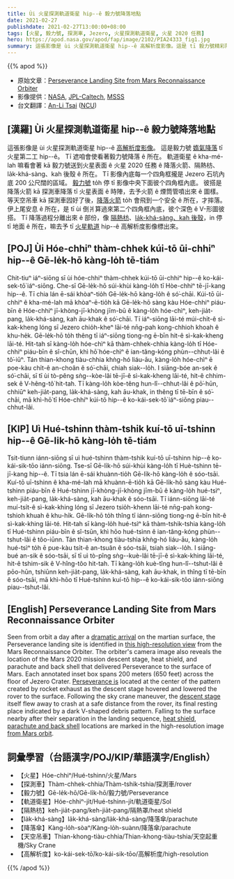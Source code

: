 ```yaml
---
title: Ùi 火星探測軌道衛星 hip--ê 毅力號降落地點
date: 2021-02-27
publishdate: 2021-02-27T13:00:00+08:00
tags: [火星, 毅力號, 探測車, Jezero, 火星探測軌道衛星, 火星 2020 任務]
hero: https://apod.nasa.gov/apod/fap/image/2102/PIA24333_fig1.jpg
summary: 這張影像是 ùi 火星探測軌道衛星 hip--ê 高解析度影像。這是 tī 毅力號精彩降落 tī 火星第二工 hip--ê。
---
```


{{% apod %}}

- 原始文章：[Perseverance Landing Site from Mars Reconnaissance Orbiter](https://apod.nasa.gov/apod/ap210227.html)
- 影像提供：[NASA][NASA], [JPL-Caltech][JPL-Caltech], [MSSS][MSSS]
- 台文翻譯：[An-Li Tsai](mailto:thianbun.taigi@gmail.com) ([NCU](https://www.astro.ncu.edu.tw))

## [漢羅] Ùi 火星探測軌道衛星 hip--ê 毅力號降落地點

這張影像是 ùi 火星探測軌道衛星 hip--ê [高解析度影像][this high-resolution view]。
這是毅力號 [媠氣降落][dramatic arrival] tī 火星第二工 hip--ê。
Tī 遮咱會使看著毅力號降落 ê 所在。
軌道衛星 ê kha-mé-lah 嘛看會著 kā 毅力號送到火星表面 ê 火星 2020 任務 ê 降落火箭、隔熱枋、la̍k-khá-sàng、kah 後殼 ê 所在。
Tī 影像內底每一个四角框攏是 Jezero 石坑內底 200 公尺闊的區域。
[毅力號][Perseverance is] to̍h 停 tī 影像中央下面彼个四角框內底。
彼搭是降落火箭 kā 探測車降落 tī 火星表面 ê 時陣，去予火箭 ê 煙筒管噴出來 ê 圖樣。
等天空吊車 kā 探測車囥好了後，[降落火箭][descent stage] to̍h 會飛到一个安全 ê 所在，才摔落。
伊上尾安息 ê 所在，是 tī ùi 倒爿算過來第二个四角框內底，彼个深色 ê V-形圖彼搭。
Tī 降落過程分離出來 ê 部份，像 [隔熱枋][heat shield]、[la̍k-khá-sàng、kah 後殼][parachute and back shell]，in 停 tī 地面 ê 所在，嘛去予 tī [火星軌道][from Mars orbit] hip--ê 高解析度影像標出來。



## [POJ] Ùi Hóe-chhiⁿ thàm-chhek kúi-tō ūi-chhiⁿ hip--ê Gē-le̍k-hō kàng-lo̍h tē-tiám

Chit-tiuⁿ iáⁿ-siōng sī ùi hóe-chhiⁿ thàm-chhek kúi-tō ūi-chhiⁿ hip--ê ko-kái-sek-tō͘ iáⁿ-siōng.
Che-sī Gē-le̍k-hō súi-khùi kàng-lo̍h tī Hòe-chhiⁿ tē-jī-kang hip--ê.
Tī chia lán ē-sái khòaⁿ-tio̍h Gē-le̍k-hō kàng-lo̍h ê só͘-chāi.
Kúi-tō ūi-chhiⁿ ê kha-mé-lah mā khòaⁿ-ē-tio̍h kā Gē-le̍k-hō sàng kàu Hóe-chhiⁿ piáu-bīn ê Hóe-chhiⁿ jī-khòng-jī-khòng jīm-bū ê kàng-lo̍h hóe-chìⁿ, keh-jia̍t-pang, la̍k-khá-sàng, kah āu-khak ê só͘-chāi.
Tī iáⁿ-siōng lāi-té múi-chi̍t-ê sì-kak-kheng lóng sī Jezero chio̍h-kheⁿ lāi-té nn̄g-pah kong-chhioh khoah ê khu-he̍k.
Gē-le̍k-hō to̍h thêng tī iáⁿ-siōng tiong-ng ē-bīn hit-ê sì-kak-kheng lāi-té.
Hit-tah sī kàng-lo̍h hóe-chìⁿ kā thàm-chhek-chhia kàng-lo̍h tī Hóe-chhiⁿ piáu-bīn ê sî-chūn, khì hō͘ hóe-chìⁿ ê ian-tâng-kóng phùn--chhut-lâi ê tô͘-iūⁿ.
Tán thian-khong tiàu-chhia khǹg-hó liáu-āu, kàng-lo̍h hóe-chìⁿ ē poe-kàu chi̍t-ê an-choân ê só͘-chāi, chiah siak--lo̍h.
I siāng-bóe an-sek ê só͘-chāi, sī tī ùi tò-pêng sǹg--kòe-lâi tē-jī-ê sì-kak-kheng lāi-té, hit-ê chhim-sek ê V-hêng-tô͘ hit-tah.
Tī kàng-lo̍h kòe-têng hun-lî--chhut-lâi ê pō͘-hūn, chhiūⁿ keh-jia̍t-pang, la̍k-khá-sàng, kah āu-khak, in thêng tī tē-bīn ê só͘-chāi, mā khì-hō͘ tī Hóe-chhíⁿ kúi-tō hip--ê ko-kái-sek-tō͘ iáⁿ-siōng piau--chhut-lâi.


## [KIP] Uì Hué-tshinn thàm-tshik kuí-tō uī-tshinn hip--ê Gē-li̍k-hō kàng-lo̍h tē-tiám

Tsit-tiunn iánn-siōng sī uì hué-tshinn thàm-tshik kuí-tō uī-tshinn hip--ê ko-kái-sik-tōo iánn-siōng.
Tse-sī Gē-li̍k-hō súi-khùi kàng-lo̍h tī Huè-tshinn tē-jī-kang hip--ê.
Tī tsia lán ē-sái khuànn-tio̍h Gē-li̍k-hō kàng-lo̍h ê sóo-tsāi.
Kuí-tō uī-tshinn ê kha-mé-lah mā khuànn-ē-tio̍h kā Gē-li̍k-hō sàng kàu Hué-tshinn piáu-bīn ê Hué-tshinn jī-khòng-jī-khòng jīm-bū ê kàng-lo̍h hué-tsìⁿ, keh-jia̍t-pang, la̍k-khá-sàng, kah āu-khak ê sóo-tsāi.
Tī iánn-siōng lāi-té muí-tsi̍t-ê sì-kak-khing lóng sī Jezero tsio̍h-khenn lāi-té nn̄g-pah kong-tshioh khuah ê khu-hi̍k.
Gē-li̍k-hō to̍h thîng tī iánn-siōng tiong-ng ē-bīn hit-ê sì-kak-khing lāi-té.
Hit-tah sī kàng-lo̍h hué-tsìⁿ kā thàm-tshik-tshia kàng-lo̍h tī Hué-tshinn piáu-bīn ê sî-tsūn, khì hōo hué-tsìnn ê ian-tâng-kóng phùn--tshut-lâi ê tôo-iūnn.
Tán thian-khong tiàu-tshia khǹg-hó liáu-āu, kàng-lo̍h hué-tsìⁿ to̍h ē pue-kàu tsi̍t-ê an-tsuân ê sóo-tsāi, tsiah siak--lo̍h.
I siāng-bué an-sik ê sóo-tsāi, sī tī uì tò-pîng sǹg--kuè-lâi tē-jī-ê sì-kak-khing lāi-té, hit-ê tshim-sik ê V-hîng-tôo hit-tah.
Tī kàng-lo̍h kuè-tîng hun-lî--tshut-lâi ê pōo-hūn, tshiūnn keh-jia̍t-pang, la̍k-khá-sàng, kah āu-khak, in thîng tī tē-bīn ê sóo-tsāi, mā khì-hōo tī Hué-tshínn kuí-tō hip--ê ko-kái-sik-tōo iánn-siōng piau--tshut-lâi.



## [English] Perseverance Landing Site from Mars Reconnaissance Orbiter

Seen from orbit a day after a [dramatic arrival][dramatic arrival] on the martian surface, the Perseverance landing site is identified in [this high-resolution view][this high-resolution view] from the Mars Reconnaissance Orbiter. The orbiter's camera image also reveals the location of the Mars 2020 mission descent stage, heat shield, and parachute and back shell that delivered Perseverance to the surface of Mars. Each annotated inset box spans 200 meters (650 feet) across the floor of Jezero Crater. [Perseverance is][Perseverance is] located at the center of the pattern created by rocket exhaust as the descent stage hovered and lowered the rover to the surface. Following the sky crane maneuver, the [descent stage][descent stage] itself flew away to crash at a safe distance from the rover, its final resting place indicated by a dark V-shaped debris pattern. Falling to the surface nearby after their separation in the landing sequence, [heat shield][heat shield], [parachute and back shell][parachute and back shell] locations are marked in the high-resolution image [from Mars orbit][from Mars orbit].

## 詞彙學習（台語漢字/POJ/KIP/華語漢字/English）

- 【火星】Hóe-chhiⁿ/Hué-tshinn/火星/Mars
- 【探測車】Thàm-chhek-chhia/Thàm-tshik-tshia/探測車/rover
- 【毅力號】Gē-le̍k-hō/Gē-li̍k-hō/毅力號/Perseverance
- 【軌道衛星】Hóe-chhiⁿ-ji̍t/Hué-tshinn-ji̍t/軌道衛星/Sol
- 【隔熱枋】keh-jia̍t-pang/keh-jia̍t-pang/隔熱罩/heat shield
- 【la̍k-khá-sàng】la̍k-khá-sàng/la̍k-khá-sàng/降落傘/parachute
- 【降落傘】Kàng-lo̍h-sòaⁿ/Kàng-lo̍h-suànn/降落傘/parachute
- 【天空吊車】Thian-khong-tiàu-chhia/Thian-khong-tiàu-tshia/天空起重機/Sky Crane
- 【高解析度】ko-kái-sek-tō͘/ko-kái-sik-tōo/高解析度/high-resolution

{{% /apod %}}



[NASA]: https://www.nasa.gov/
[JPL-Caltech]: https://www.jpl.nasa.gov
[MSSS]: http://www.msss.com/
[dramatic arrival]: https://apod.nasa.gov/apod/ap210223.html
[this high-resolution view]: https://photojournal.jpl.nasa.gov/beta/catalog/PIA24333
[Perseverance is]: https://photojournal.jpl.nasa.gov/catalog/PIA24334
[descent stage]: https://photojournal.jpl.nasa.gov/catalog/PIA24335
[heat shield]: https://photojournal.jpl.nasa.gov/catalog/PIA24337
[parachute and back shell]: https://photojournal.jpl.nasa.gov/catalog/PIA24336
[from Mars orbit]: https://apod.nasa.gov/apod/ap190622.html
